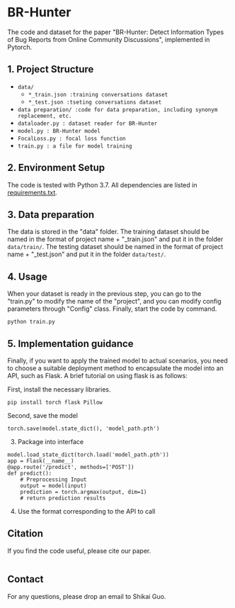 # BR-Hunter

The code and dataset for the paper "BR-Hunter: Detect Information Types of Bug Reports from Online Community Discussions", implemented in Pytorch.

## 1. Project Structure
- `data/`
	- `*_train.json :training conversations dataset`
	- `*_test.json :tseting conversations dataset`
- `data preparation/ :code for data preparation, including synonym replacement, etc.`
- `dataloader.py : dataset reader for BR-Hunter`
- `model.py : BR-Hunter model`
- `FocalLoss.py : focal loss function`
- `train.py : a file for model training`

## 2. Environment Setup

The code is tested with Python 3.7. All dependencies are listed in [requirements.txt](requirements.txt).

## 3. Data preparation
The data is stored in the "data" folder. The training dataset should be named in the format of project name + "_train.json" and put it in the folder `data/train/`. 
The testing dataset should be named in the format of project name + "_test.json" and put it in the folder `data/test/`.


## 4. Usage
When your dataset is ready in the previous step, you can go to the "train.py" to modify the name of the "project", and you can modify config parameters through "Config" class. Finally, start the code by command.


```
python train.py
```

## 5. Implementation guidance
Finally, if you want to apply the trained model to actual scenarios, you need to choose a suitable deployment method to encapsulate the model into an API, such as Flask. A brief tutorial on using flask is as follows:

First, install the necessary libraries.

```
pip install torch flask Pillow
```

Second, save the model

```
torch.save(model.state_dict(), 'model_path.pth')
```

3. Package into interface

```
model.load_state_dict(torch.load('model_path.pth'))
app = Flask(__name__)
@app.route('/predict', methods=['POST'])
def predict():
    # Preprocessing Input
    output = model(input)
    prediction = torch.argmax(output, dim=1)
    # return prediction results
 ```

4. Use the format corresponding to the API to call

## Citation

If you find the code useful, please cite our paper.
```

```

## Contact

For any questions, please drop an email to Shikai Guo.
